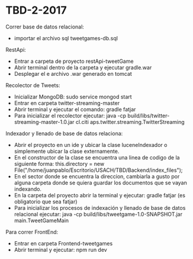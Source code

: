 # TBD-2-2017
Correr base de datos relacional:
- importar el archivo sql tweetgames-db.sql


RestApi:
- Entrar a carpeta de proyecto restApi-tweetGame
- Abrir terminal dentro de la carpeta y ejecutar gradle.war
- Desplegar el e archivo .war generado en tomcat

Recolector de Tweets:

- Inicializar MongoDB: sudo service mongod  start
- Entrar en carpeta twitter-streaming-master
- Abrir terminal y ejecutar el comando: gradle fatjar
- Para inicializar el recolector ejecutar: java -cp build/libs/twitter-streaming-master-1.0.jar cl.citi
aps.twitter.streaming.TwitterStreaming

Indexador y llenado de base de datos relaciona:

- Abrir el proyecto en un ide y ubicar la clase luceneIndexador o simplemente ubicar la clase externamente.
- En el constructor de la clase se encuentra una linea de codigo de la siguiente forma:
  this.directory = new File("/home/juanpablo/Escritorio/USACH/TBD/Backend/index_files");
- En el sector donde se encuentra la direccion, cambiarla a gusto por alguna carpeta donde se quiera guardar los documentos que se vayan indexando.
- En la carpeta del proyecto abrir la terminal y ejecutar: gradle fatjar (es obligatorio que sea fatjar)
- Para inicializar los procesos de indexación y llenado de base de datos relacional ejecutar:
  java -cp build/libs/tweetgame-1.0-SNAPSHOT.jar main.TweetGameMain
  
  
Para correr FrontEnd:

- Entrar en carpeta Frontend-tweetgames
- Abrir terminal y ejecutar: npm run dev
